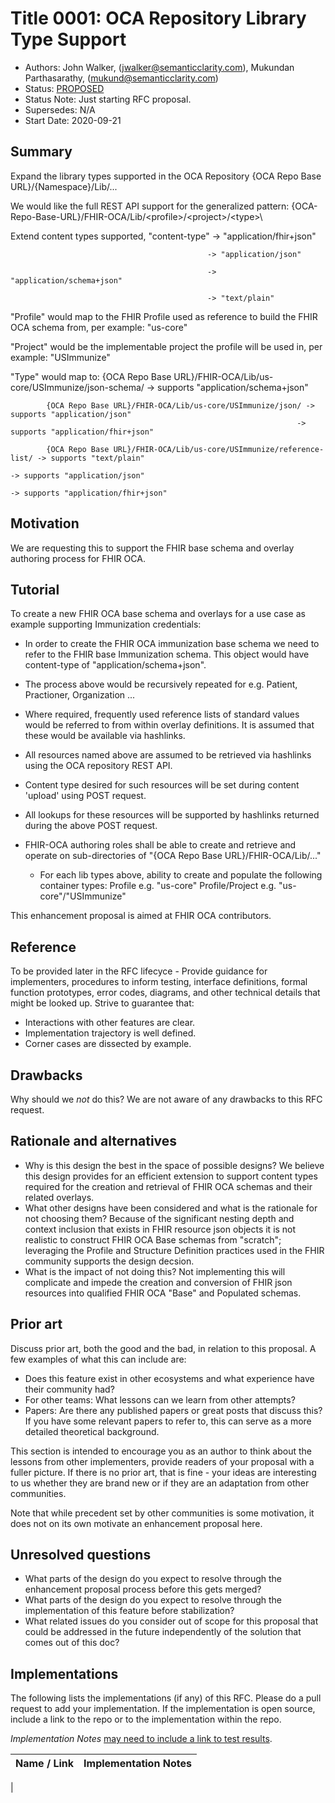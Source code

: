 # Title 0001: OCA Repository Library Type Support
- Authors: John Walker, (jwalker@semanticclarity.com), Mukundan Parthasarathy, (mukund@semanticclarity.com)
- Status: [PROPOSED](/README.md#proposed)
- Status Note: Just starting RFC proposal.
- Supersedes: N/A
- Start Date: 2020-09-21

## Summary
Expand the library types supported in the OCA Repository {OCA Repo Base URL}/{Namespace}/Lib/...

We would like the full REST API support for the generalized pattern:  {OCA-Repo-Base-URL}/FHIR-OCA/Lib/\<profile>/\<project>/\<type>\

Extend content types supported,  "content-type" -> "application/fhir+json"

                                                -> "application/json"

                                                -> "application/schema+json"

                                                -> "text/plain"

"Profile" would map to the FHIR Profile used as reference to build the FHIR OCA schema from, per example: "us-core"

"Project" would be the implementable project the profile will be used in, per example: "USImmunize"

"Type" would map to:
            {OCA Repo Base URL}/FHIR-OCA/Lib/us-core/USImmunize/json-schema/ -> supports "application/schema+json"
                                                    
            {OCA Repo Base URL}/FHIR-OCA/Lib/us-core/USImmunize/json/ -> supports "application/json"
                                                                    -> supports "application/fhir+json"

            {OCA Repo Base URL}/FHIR-OCA/Lib/us-core/USImmunize/reference-list/ -> supports "text/plain"
                                                                                -> supports "application/json"
                                                                                -> supports "application/fhir+json"        							 
## Motivation

We are requesting this to support the FHIR base schema and overlay authoring process for FHIR OCA.

## Tutorial

To create a new FHIR OCA base schema and overlays for a use case as example supporting Immunization credentials:

- In order to create the FHIR OCA immunization base schema we need to refer to the FHIR base Immunization schema. This object would have content-type of "application/schema+json". 
- The process above would be recursively repeated for e.g. Patient, Practioner, Organization ...
- Where required, frequently used reference lists of standard values would be referred to from within overlay definitions. It is assumed that these would be available via hashlinks.

- All resources named above are assumed to be retrieved via hashlinks using the OCA repository REST API. 

- Content type desired for such resources will be set during content 'upload' using POST request.

- All lookups for these resources will be supported by hashlinks returned during the above POST request.

- FHIR-OCA authoring roles shall be able to create and retrieve and operate on sub-directories of "{OCA Repo Base URL}/FHIR-OCA/Lib/..."
	- For each lib types above, ability to create and populate the following container types:
	  Profile   e.g. "us-core"
	  Profile/Project   e.g. "us-core"/"USImmunize"



This enhancement proposal is aimed at FHIR OCA contributors. 

## Reference

To be provided later in the RFC lifecyce - Provide guidance for implementers, procedures to inform testing,
interface definitions, formal function prototypes, error codes,
diagrams, and other technical details that might be looked up.
Strive to guarantee that:

- Interactions with other features are clear.
- Implementation trajectory is well defined.
- Corner cases are dissected by example.

## Drawbacks

Why should we *not* do this? We are not aware of any drawbacks to this RFC request.

## Rationale and alternatives

- Why is this design the best in the space of possible designs? We believe this design provides for an efficient extension to support content types required for the creation and retrieval of FHIR OCA schemas and their related overlays.
- What other designs have been considered and what is the rationale for not choosing them? Because of the significant nesting depth and context inclusion that exists in FHIR resource json objects it is not realistic to construct FHIR OCA Base schemas from "scratch"; leveraging the Profile and Structure Definition practices used in the FHIR community supports the design decsion.
- What is the impact of not doing this? Not implementing this will complicate and impede the creation and conversion of FHIR json resources into qualified FHIR OCA "Base" and Populated schemas.

## Prior art

Discuss prior art, both the good and the bad, in relation to this proposal.
A few examples of what this can include are:

- Does this feature exist in other ecosystems and what experience have
their community had?
- For other teams: What lessons can we learn from other attempts?
- Papers: Are there any published papers or great posts that discuss this?
If you have some relevant papers to refer to, this can serve as a more detailed
theoretical background.

This section is intended to encourage you as an author to think about the
lessons from other implementers, provide readers of your proposal with a
fuller picture. If there is no prior art, that is fine - your ideas are
interesting to us whether they are brand new or if they are an adaptation
from other communities.

Note that while precedent set by other communities is some motivation, it
does not on its own motivate an enhancement proposal here.

## Unresolved questions

- What parts of the design do you expect to resolve through the
enhancement proposal process before this gets merged?
- What parts of the design do you expect to resolve through the
implementation of this feature before stabilization?
- What related issues do you consider out of scope for this
proposal that could be addressed in the future independently of the
solution that comes out of this doc?

## Implementations

The following lists the implementations (if any) of this RFC. Please do a pull request to add your implementation. If the implementation is open source, include a link to the repo or to the implementation within the repo.

*Implementation Notes* [may need to include a link to test results](README.md#accepted).

Name / Link | Implementation Notes
--- | ---
 |
